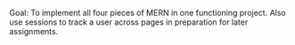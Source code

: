 Goal:
To implement all four pieces of MERN in one functioning project. Also use sessions to track a user across pages in preparation for later assignments.